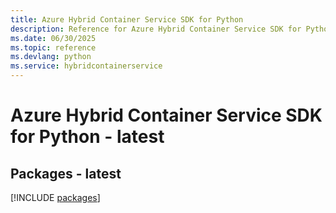 ```yaml
---
title: Azure Hybrid Container Service SDK for Python
description: Reference for Azure Hybrid Container Service SDK for Python
ms.date: 06/30/2025
ms.topic: reference
ms.devlang: python
ms.service: hybridcontainerservice
---
```

# Azure Hybrid Container Service SDK for Python - latest
## Packages - latest
[!INCLUDE [packages](hybrid-container-service-index.md)]